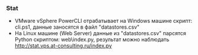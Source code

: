 ### Stat

* VMware vSphere PowerCLI отрабатывает на Windows машине скрипт: cli.ps1, данные заносятся в файл "datastores.csv"
* На Linux машине (Web Server) данные из "datastores.csv" парсятся Python скриптом: web\index.py, результат можно наблюдать http://stat.vps.at-consulting.ru/index.py
